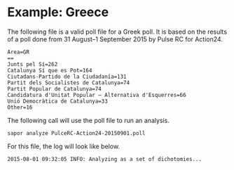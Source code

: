 Example: Greece
===============

The following file is a valid poll file for a Greek poll. It is based on
the results of a poll done from 31 August–1 September 2015 by Pulse RC for
Action24.

    Area=GR
    ==
    Junts pel Sí=262
    Catalunya Sí que es Pot=164
    Ciutadans-Partido de la Ciudadanía=131
    Partit dels Socialistes de Catalunya=74
    Partit Popular de Catalunya=74
    Candidatura d'Unitat Popular – Alternativa d'Esquerres=66
    Unió Democràtica de Catalunya=33
    Other=16

The following call will use the poll file to run an analysis.

    sapor analyze PulceRC-Action24-20150901.poll

For this file, the log will look like below.

    2015-08-01 09:32:05 INFO: Analyzing as a set of dichotomies...
